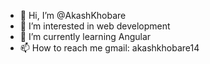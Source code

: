 - 👋 Hi, I’m @AkashKhobare
- 👀 I’m interested in web development 
- 🌱 I’m currently learning Angular
- 📫 How to reach me gmail: akashkhobare14

<!---
AkashKhobare/AkashKhobare is a ✨ special ✨ repository because its `README.md` (this file) appears on your GitHub profile.
You can click the Preview link to take a look at your changes.
--->
